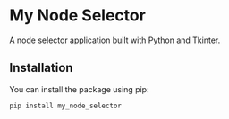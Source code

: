 # My Node Selector

A node selector application built with Python and Tkinter.

## Installation

You can install the package using pip:

```bash
pip install my_node_selector

